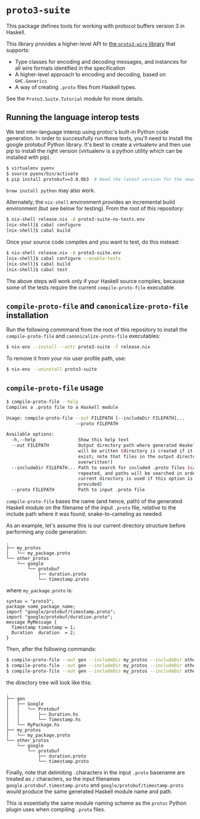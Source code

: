 # `proto3-suite`

This package defines tools for working with protocol buffers version 3 in Haskell.

This library provides a higher-level API to
[the `proto3-wire` library](https://github.com/awakenetworks/proto3-wire) that supports:

- Type classes for encoding and decoding messages, and instances for all
  wire formats identified in the specification
- A higher-level approach to encoding and decoding, based on `GHC.Generics`
- A way of creating `.proto` files from Haskell types.

See the `Proto3.Suite.Tutorial` module for more details.

## Running the language interop tests

We test inter-language interop using protoc's built-in Python code generation. In
order to successfully run these tests, you'll need to install the google protobuf
Python library. It's best to create a virtualenv and then use pip to install the
right version (virtualenv is a python utility which can be installed with pip).

```bash
$ virtualenv pyenv
$ source pyenv/bin/activate
$ pip install protobuf==3.0.0b3  # Need the latest version for the newest protoc
```

`brew install python` may also work.

Alternately, the `nix-shell` environment provides an incremental build
environment (but see below for testing). From the root of this repository:

```bash
$ nix-shell release.nix -A proto3-suite-no-tests.env
[nix-shell]$ cabal configure
[nix-shell]$ cabal build
```

Once your source code compiles and you want to test, do this instead:

```bash
$ nix-shell release.nix -A proto3-suite.env
[nix-shell]$ cabal configure --enable-tests
[nix-shell]$ cabal build
[nix-shell]$ cabal test
```

The above steps will work only if your Haskell source compiles, because
some of the tests require the current `compile-proto-file` executable.

## `compile-proto-file` and `canonicalize-proto-file` installation

Run the following commmand from the root of this repository to install
the `compile-proto-file` and `canonicalize-proto-file` executables:

```bash
$ nix-env --install --attr proto3-suite -f release.nix
```

To remove it from your nix user profile path, use:

```bash
$ nix-env --uninstall proto3-suite
```

## `compile-proto-file` usage

```bash
$ compile-proto-file --help
Compiles a .proto file to a Haskell module

Usage: compile-proto-file --out FILEPATH [--includeDir FILEPATH]...
                          --proto FILEPATH

Available options:
  -h,--help                Show this help text
  --out FILEPATH           Output directory path where generated Haskell modules
                           will be written (directory is created if it does not
                           exist; note that files in the output directory may be
                           overwritten!)
  --includeDir FILEPATH... Path to search for included .proto files (can be
                           repeated, and paths will be searched in order; the
                           current directory is used if this option is not
                           provided)
  --proto FILEPATH         Path to input .proto file
```

`compile-proto-file` bases the name (and hence, path) of the generated Haskell
module on the filename of the input `.proto` file, _relative_ to the include
path where it was found, snake-to-cameling as needed.

As an example, let's assume this is our current directory structure before
performing any code generation:

```
.
├── my_protos
│   └── my_package.proto
└── other_protos
    └── google
        └── protobuf
            ├── duration.proto
            └── timestamp.proto
```

where `my_package.proto` is:

```
syntax = "proto3";
package some_package_name;
import "google/protobuf/timestamp.proto";
import "google/protobuf/duration.proto";
message MyMessage {
  Timestamp timestamp = 1;
  Duration  duration  = 2;
}
```

Then, after the following commands:

```bash
$ compile-proto-file --out gen --includeDir my_protos --includeDir other_protos --proto google/protobuf/duration.proto
$ compile-proto-file --out gen --includeDir my_protos --includeDir other_protos --proto google/protobuf/timestamp.proto
$ compile-proto-file --out gen --includeDir my_protos --includeDir other_protos --proto my_package.proto
```

the directory tree will look like this:

```
.
├── gen
│   ├── Google
│   │   └── Protobuf
│   │       ├── Duration.hs
│   │       └── Timestamp.hs
│   └── MyPackage.hs
├── my_protos
│   └── my_package.proto
└── other_protos
    └── google
        └── protobuf
            ├── duration.proto
            └── timestamp.proto
```

Finally, note that delimiting `.`characters in the input `.proto` basename are
treated as `/` characters, so the input filenames
`google.protobuf.timestamp.proto` and `google/protobuf/timestamp.proto` would
produce the same generated Haskell module name and path.

This is essentially the same module naming scheme as the `protoc` Python plugin
uses when compiling `.proto` files.
